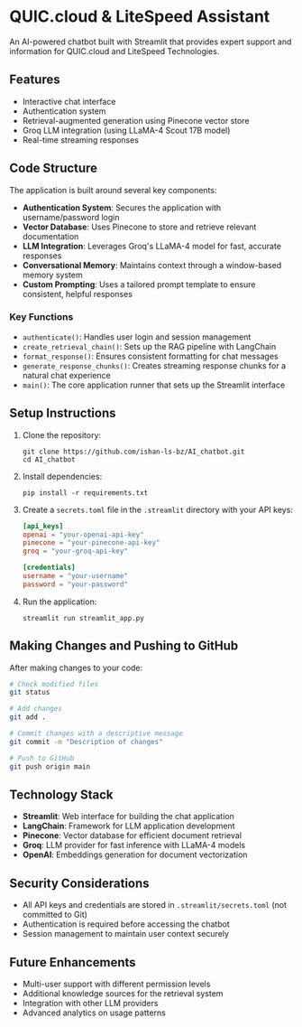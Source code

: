 # QUIC.cloud & LiteSpeed Assistant

An AI-powered chatbot built with Streamlit that provides expert support and information for QUIC.cloud and LiteSpeed Technologies.

## Features

- Interactive chat interface
- Authentication system
- Retrieval-augmented generation using Pinecone vector store
- Groq LLM integration (using LLaMA-4 Scout 17B model)
- Real-time streaming responses

## Code Structure

The application is built around several key components:

- **Authentication System**: Secures the application with username/password login
- **Vector Database**: Uses Pinecone to store and retrieve relevant documentation
- **LLM Integration**: Leverages Groq's LLaMA-4 model for fast, accurate responses
- **Conversational Memory**: Maintains context through a window-based memory system
- **Custom Prompting**: Uses a tailored prompt template to ensure consistent, helpful responses

### Key Functions

- `authenticate()`: Handles user login and session management
- `create_retrieval_chain()`: Sets up the RAG pipeline with LangChain
- `format_response()`: Ensures consistent formatting for chat messages
- `generate_response_chunks()`: Creates streaming response chunks for a natural chat experience
- `main()`: The core application runner that sets up the Streamlit interface

## Setup Instructions

1. Clone the repository:
   ```
   git clone https://github.com/ishan-ls-bz/AI_chatbot.git
   cd AI_chatbot
   ```

2. Install dependencies:
   ```
   pip install -r requirements.txt
   ```

3. Create a `secrets.toml` file in the `.streamlit` directory with your API keys:
   ```toml
   [api_keys]
   openai = "your-openai-api-key"
   pinecone = "your-pinecone-api-key"
   groq = "your-groq-api-key"

   [credentials]
   username = "your-username"
   password = "your-password"
   ```

4. Run the application:
   ```
   streamlit run streamlit_app.py
   ```

## Making Changes and Pushing to GitHub

After making changes to your code:

```bash
# Check modified files
git status

# Add changes
git add .

# Commit changes with a descriptive message
git commit -m "Description of changes"

# Push to GitHub
git push origin main
```

## Technology Stack

- **Streamlit**: Web interface for building the chat application
- **LangChain**: Framework for LLM application development
- **Pinecone**: Vector database for efficient document retrieval
- **Groq**: LLM provider for fast inference with LLaMA-4 models
- **OpenAI**: Embeddings generation for document vectorization

## Security Considerations

- All API keys and credentials are stored in `.streamlit/secrets.toml` (not committed to Git)
- Authentication is required before accessing the chatbot
- Session management to maintain user context securely

## Future Enhancements

- Multi-user support with different permission levels
- Additional knowledge sources for the retrieval system
- Integration with other LLM providers
- Advanced analytics on usage patterns
